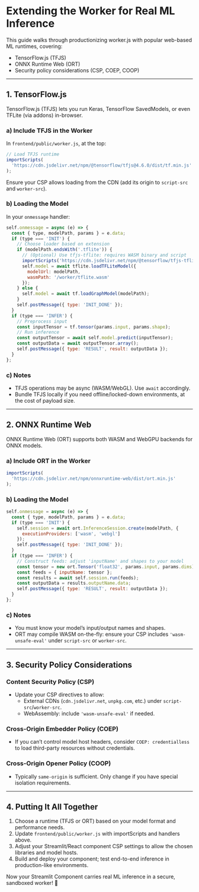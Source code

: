 # Extending the Worker for Real ML Inference

This guide walks through productionizing worker.js with popular web-based ML runtimes, covering:
  - TensorFlow.js (TFJS)
  - ONNX Runtime Web (ORT)
  - Security policy considerations (CSP, COEP, COOP)

---

## 1. TensorFlow.js

TensorFlow.js (TFJS) lets you run Keras, TensorFlow SavedModels, or even TFLite (via addons) in-browser.

### a) Include TFJS in the Worker
In `frontend/public/worker.js`, at the top:
```js
// Load TFJS runtime
importScripts(
  'https://cdn.jsdelivr.net/npm/@tensorflow/tfjs@4.6.0/dist/tf.min.js'
);
```

Ensure your CSP allows loading from the CDN (add its origin to `script-src` and `worker-src`).

### b) Loading the Model
In your `onmessage` handler:
```js
self.onmessage = async (e) => {
  const { type, modelPath, params } = e.data;
  if (type === 'INIT') {
    // Choose loader based on extension
    if (modelPath.endsWith('.tflite')) {
      // (Optional) Use tfjs-tflite: requires WASM binary and script
      importScripts('https://cdn.jsdelivr.net/npm/@tensorflow/tfjs-tflite');
      self.model = await tflite.loadTFLiteModel({
        modelUrl: modelPath,
        wasmPath: '/worker/tflite.wasm'
      });
    } else {
      self.model = await tf.loadGraphModel(modelPath);
    }
    self.postMessage({ type: 'INIT_DONE' });
  }
  if (type === 'INFER') {
    // Preprocess input
    const inputTensor = tf.tensor(params.input, params.shape);
    // Run inference
    const outputTensor = await self.model.predict(inputTensor);
    const outputData = await outputTensor.array();
    self.postMessage({ type: 'RESULT', result: outputData });
  }
};
```

### c) Notes
- TFJS operations may be async (WASM/WebGL). Use `await` accordingly.
- Bundle TFJS locally if you need offline/locked-down environments, at the cost of payload size.

---

## 2. ONNX Runtime Web

ONNX Runtime Web (ORT) supports both WASM and WebGPU backends for ONNX models.

### a) Include ORT in the Worker
```js
importScripts(
  'https://cdn.jsdelivr.net/npm/onnxruntime-web/dist/ort.min.js'
);
```

### b) Loading the Model
```js
self.onmessage = async (e) => {
  const { type, modelPath, params } = e.data;
  if (type === 'INIT') {
    self.session = await ort.InferenceSession.create(modelPath, {
      executionProviders: ['wasm', 'webgl']
    });
    self.postMessage({ type: 'INIT_DONE' });
  }
  if (type === 'INFER') {
    // Construct feeds: adjust 'inputName' and shapes to your model
    const tensor = new ort.Tensor('float32', params.input, params.dims);
    const feeds = { inputName: tensor };
    const results = await self.session.run(feeds);
    const outputData = results.outputName.data;
    self.postMessage({ type: 'RESULT', result: outputData });
  }
};
```

### c) Notes
- You must know your model’s input/output names and shapes.
- ORT may compile WASM on-the-fly: ensure your CSP includes `'wasm-unsafe-eval'` under `script-src` or `worker-src`.

---

## 3. Security Policy Considerations

### Content Security Policy (CSP)
- Update your CSP directives to allow:
  - External CDNs (`cdn.jsdelivr.net`, `unpkg.com`, etc.) under `script-src`/`worker-src`.
  - WebAssembly: include `'wasm-unsafe-eval'` if needed.

### Cross-Origin Embedder Policy (COEP)
- If you can’t control model host headers, consider `COEP: credentialless` to load third-party resources without credentials.

### Cross-Origin Opener Policy (COOP)
- Typically `same-origin` is sufficient. Only change if you have special isolation requirements.

---

## 4. Putting It All Together
1. Choose a runtime (TFJS or ORT) based on your model format and performance needs.
2. Update `frontend/public/worker.js` with importScripts and handlers above.
3. Adjust your Streamlit/React component CSP settings to allow the chosen libraries and model hosts.
4. Build and deploy your component; test end-to-end inference in production-like environments.

Now your Streamlit Component carries real ML inference in a secure, sandboxed worker! 🎉